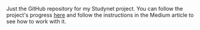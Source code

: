 Just the GitHub repository for my Studynet project. You can follow the project's progress [here](https://medium.com/@elsamatchole/flask-web-development-our-first-flask-app-e4ab11088389) and follow the instructions in the Medium article to see how to work with it.  
